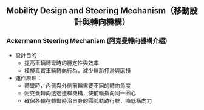 ## <div align="center">Mobility Design and Steering Mechanism（移動設計與轉向機構）</div> 

### Ackermann Steering Mechanism (阿克曼轉向機構介紹)

- 設計目的：
  - 提高車輛轉彎時的穩定性與效率
  - 模擬真實車輛轉向行為，減少輪胎打滑與磨損
- 運作原理：
  - 轉彎時，內側與外側前輪需要不同的轉向角度
  - 阿克曼轉向透過連桿機構，使前輪指向同一圓心
  - 確保各輪在轉彎時沿自身的圓弧軌跡行駛，降低橫向力
